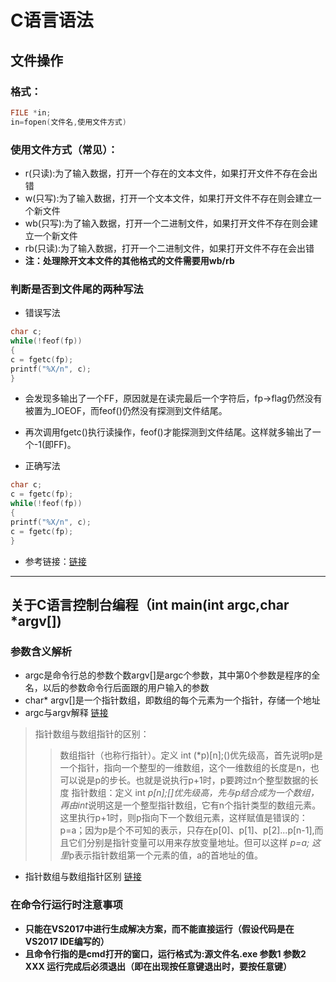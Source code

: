 # C语言语法
## 文件操作
### 格式：
```c
FILE *in;
in=fopen(文件名,使用文件方式)
```
### 使用文件方式（常见）：
   * r(只读):为了输入数据，打开一个存在的文本文件，如果打开文件不存在会出错
   * w(只写):为了输入数据，打开一个文本文件，如果打开文件不存在则会建立一个新文件
   * wb(只写):为了输入数据，打开一个二进制文件，如果打开文件不存在则会建立一个新文件
   * rb(只读):为了输入数据，打开一个二进制文件，如果打开文件不存在会出错
   * __注：处理除开文本文件的其他格式的文件需要用wb/rb__
### 判断是否到文件尾的两种写法
   * 错误写法
```c
char c;
while(!feof(fp))
{
c = fgetc(fp);
printf("%X/n", c); 
}
```
   * 会发现多输出了一个FF，原因就是在读完最后一个字符后，fp->flag仍然没有被置为_IOEOF，而feof()仍然没有探测到文件结尾。
   * 再次调用fgetc()执行读操作，feof()才能探测到文件结尾。这样就多输出了一个-1(即FF)。
    
   * 正确写法
   ```c
   char c;
c = fgetc(fp);
while(!feof(fp))
{
printf("%X/n", c); 
c = fgetc(fp);
} 
   ```
   * 参考链接：[链接](https://blog.csdn.net/woaisia/article/details/46441449?utm_source=blogxgwz1)
----
## 关于C语言控制台编程（int main(int argc,char *argv[])
### 参数含义解析
   * argc是命令行总的参数个数argv[]是argc个参数，其中第0个参数是程序的全名，以后的参数命令行后面跟的用户输入的参数
   * char* argv[]是一个指针数组，即数组的每个元素为一个指针，存储一个地址
   * argc与argv解释 [链接](https://blog.csdn.net/hopeneversleep/article/details/55798722)
   > 指针数组与数组指针的区别：
   >> 数组指针（也称行指针）。定义 int (*p)[n];()优先级高，首先说明p是一个指针，指向一个整型的一维数组，这个一维数组的长度是n，也可以说是p的步长。也就是说执行p+1时，p要跨过n个整型数据的长度
   >> 指针数组：定义 int *p[n];[]优先级高，先与p结合成为一个数组，再由int*说明这是一个整型指针数组，它有n个指针类型的数组元素。这里执行p+1时，则p指向下一个数组元素，这样赋值是错误的：p=a；因为p是个不可知的表示，只存在p[0]、p[1]、p[2]...p[n-1],而且它们分别是指针变量可以用来存放变量地址。但可以这样 *p=a; 这里*p表示指针数组第一个元素的值，a的首地址的值。
   * 指针数组与数组指针区别 [链接](https://www.cnblogs.com/mq0036/p/3382732.html)
### 在命令行运行时注意事项
   * __只能在VS2017中进行生成解决方案，而不能直接运行（假设代码是在VS2017 IDE编写的）__
   * __且命令行指的是cmd打开的窗口，运行格式为:源文件名.exe 参数1 参数2 XXX 运行完成后必须退出（即在出现按任意键退出时，要按任意键）__
